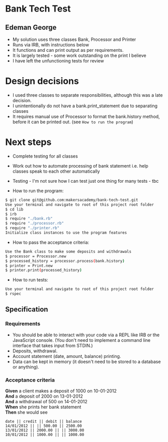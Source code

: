Bank Tech Test
=================

## Edeman George
* My solution uses three classes Bank, Processor and Printer
* Runs via IRB, with instructions below
* It functions and can print output as per requirements.
* It is largely tested - some work outstanding on the print I believe
* I have left the unfunctioning tests for review

# Design decisions
* I used three classes to separate responsibilities, although this was a late decision.
* I unintentionally do not have a bank.print_statement due to separating classes
* It requires manual use of Processor to format the bank.history method, before it can be printed out. (see `How to run the program`)

# Next steps
* Complete testing for all classes
* Work out how to automate processing of bank statement i.e. help classes speak to each other automatically
* Testing - I'm not sure how I can test just one thing for many tests - tbc

* How to run the program:
```sh
$ git clone git@github.com:makersacademy/bank-tech-test.git
Use your terminal and navigate to root of this project root folder
$ cd lib
$ irb
$ require "./bank.rb"
$ require "./processor.rb"
$ require "./printer.rb"
Initialize class instances to use the program features
```
* How to pass the acceptance criteria:
```sh
Use the Bank class to make some deposits and withdrawals
$ processor = Processor.new
$ processed_history = processor.process(bank.history)
$ printer = Print.new
$ printer.print(processed_history)
```

* How to run tests:
```sh
Use your terminal and navigate to root of this project root folder
$ rspec
```

## Specification

### Requirements

* You should be able to interact with your code via a REPL like IRB or the JavaScript console.  (You don't need to implement a command line interface that takes input from STDIN.)
* Deposits, withdrawal.
* Account statement (date, amount, balance) printing.
* Data can be kept in memory (it doesn't need to be stored to a database or anything).

### Acceptance criteria

**Given** a client makes a deposit of 1000 on 10-01-2012  
**And** a deposit of 2000 on 13-01-2012  
**And** a withdrawal of 500 on 14-01-2012  
**When** she prints her bank statement  
**Then** she would see

```
date || credit || debit || balance
14/01/2012 || || 500.00 || 2500.00
13/01/2012 || 2000.00 || || 3000.00
10/01/2012 || 1000.00 || || 1000.00
```